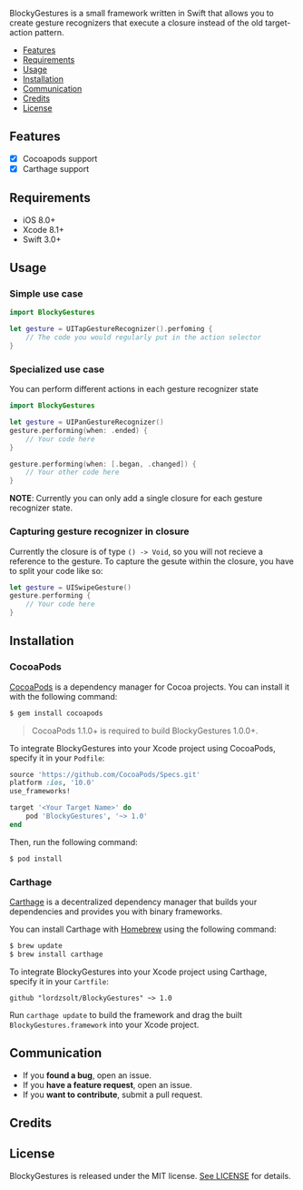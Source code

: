 BlockyGestures is a small framework written in Swift that allows you to create gesture recognizers that execute a closure instead of the old target-action pattern.

- [Features](#features)
- [Requirements](#requirements)
- [Usage](#usage)
- [Installation](#installation)
- [Communication](#communication)
- [Credits](#credits)
- [License](#license)

## Features

- [x] Cocoapods support
- [x] Carthage support

## Requirements

- iOS 8.0+
- Xcode 8.1+
- Swift 3.0+

## Usage

### Simple use case

```swift
import BlockyGestures

let gesture = UITapGestureRecognizer().perfoming {
    // The code you would regularly put in the action selector
}
```

### Specialized use case

You can perform different actions in each gesture recognizer state

```swift
import BlockyGestures

let gesture = UIPanGestureRecognizer()
gesture.performing(when: .ended) { 
    // Your code here
}

gesture.performing(when: [.began, .changed]) { 
    // Your other code here
}
```

**NOTE**: Currently you can only add a single closure for each gesture recognizer state.

### Capturing gesture recognizer in closure

Currently the closure is of type `() -> Void`, so you will not recieve a reference to the gesture. To capture the gesute within the closure, you have to split your code like so:

```swift
let gesture = UISwipeGesture()
gesture.performing {
    // Your code here
}
```

## Installation

### CocoaPods

[CocoaPods](http://cocoapods.org) is a dependency manager for Cocoa projects. You can install it with the following command:

```bash
$ gem install cocoapods
```

> CocoaPods 1.1.0+ is required to build BlockyGestures 1.0.0+.

To integrate BlockyGestures into your Xcode project using CocoaPods, specify it in your `Podfile`:

```ruby
source 'https://github.com/CocoaPods/Specs.git'
platform :ios, '10.0'
use_frameworks!

target '<Your Target Name>' do
    pod 'BlockyGestures', '~> 1.0'
end
```

Then, run the following command:

```bash
$ pod install
```

### Carthage

[Carthage](https://github.com/Carthage/Carthage) is a decentralized dependency manager that builds your dependencies and provides you with binary frameworks.

You can install Carthage with [Homebrew](http://brew.sh/) using the following command:

```bash
$ brew update
$ brew install carthage
```

To integrate BlockyGestures into your Xcode project using Carthage, specify it in your `Cartfile`:

```ogdl
github "lordzsolt/BlockyGestures" ~> 1.0
```

Run `carthage update` to build the framework and drag the built `BlockyGestures.framework` into your Xcode project.

## Communication

- If you **found a bug**, open an issue.
- If you **have a feature request**, open an issue.
- If you **want to contribute**, submit a pull request.

## Credits

## License

BlockyGestures is released under the MIT license. [See LICENSE](https://github.com/lordzsolt/BlockyGestures/blob/master/LICENSE) for details.